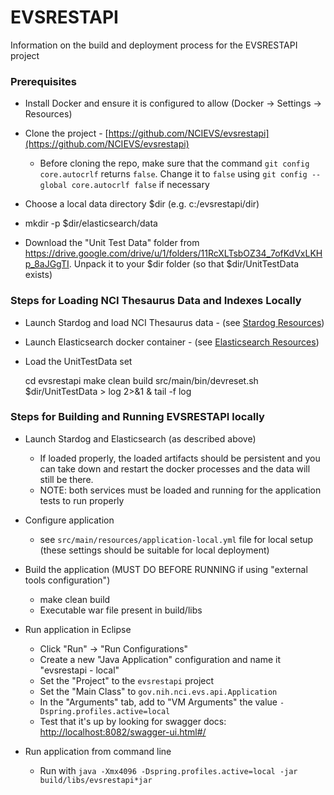 # EVSRESTAPI

Information on the build and deployment process for the EVSRESTAPI project

### Prerequisites

* Install Docker and ensure it is configured to allow (Docker -> Settings -> Resources)
* Clone the project - [https://github.com/NCIEVS/evsrestapi](https://github.com/NCIEVS/evsrestapi)
    * Before cloning the repo, make sure that the command `git config core.autocrlf` returns `false`. Change it to `false` using `git config --global core.autocrlf false` if necessary

* Choose a local data directory $dir (e.g. c:/evsrestapi/dir)
* mkdir -p $dir/elasticsearch/data
* Download the "Unit Test Data" folder from https://drive.google.com/drive/u/1/folders/11RcXLTsbOZ34_7ofKdVxLKHp_8aJGgTI.  Unpack it to your $dir folder (so that $dir/UnitTestData exists)

### Steps for Loading NCI Thesaurus Data and Indexes Locally

* Launch Stardog and load NCI Thesaurus data - (see [Stardog Resources](STARDOG.md))
* Launch Elasticsearch docker container - (see [Elasticsearch Resources](ELASTICSEARCH.md))

* Load the UnitTestData set

    cd evsrestapi
    make clean build
    src/main/bin/devreset.sh $dir/UnitTestData > log 2>&1 &
    tail -f log

### Steps for Building and Running EVSRESTAPI locally

* Launch Stardog and Elasticsearch (as described above)
    * If loaded properly, the loaded artifacts should be persistent and you can take down and restart the docker processes and the data will still be there.
    * NOTE: both services must be loaded and running for the application tests to run properly
* Configure application
    * see `src/main/resources/application-local.yml` file for local setup (these settings should be suitable for local deployment)
* Build the application (MUST DO BEFORE RUNNING if using "external tools configuration")
    * make clean build
    * Executable war file present in build/libs

* Run application in Eclipse
    * Click "Run" -> "Run Configurations"
    * Create a new "Java Application" configuration and name it "evsrestapi - local"
    * Set the "Project" to the `evsrestapi` project
    * Set the "Main Class" to `gov.nih.nci.evs.api.Application`
    * In the "Arguments" tab, add to "VM Arguments" the value `-Dspring.profiles.active=local`
    * Test that it's up by looking for swagger docs: [http://localhost:8082/swagger-ui.html#/](http://localhost:8082/swagger-ui.html#/)

* Run application from command line
     * Run with `java -Xmx4096 -Dspring.profiles.active=local -jar build/libs/evsrestapi*jar`
